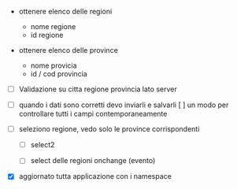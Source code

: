 - ottenere elenco delle regioni 
    - nome regione
    - id regione   

- ottenere elenco delle province 
    - nome provicia
    - id / cod provincia   


- [ ] Validazione su citta regione provincia lato server

- [ ] quando i dati sono corretti devo inviarli e salvarli
     [ ] un modo per controllare tutti i campi contemporaneamente


- [ ] seleziono regione, vedo solo le province corrispondenti
    - [ ] select2
    - [ ] select delle regioni 
        onchange (evento)


- [x] aggiornato tutta applicazione con i namespace
